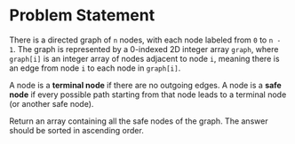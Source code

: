 # Problem Statement

There is a directed graph of `n` nodes, with each node labeled from `0` to `n - 1`. The graph is represented by a 0-indexed 2D integer array `graph`, where `graph[i]` is an integer array of nodes adjacent to node `i`, meaning there is an edge from node `i` to each node in `graph[i]`.

A node is a **terminal node** if there are no outgoing edges. A node is a **safe node** if every possible path starting from that node leads to a terminal node (or another safe node).

Return an array containing all the safe nodes of the graph. The answer should be sorted in ascending order.
